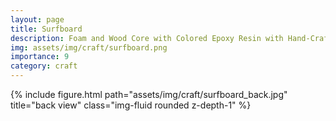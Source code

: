 ```yaml
---
layout: page
title: Surfboard
description: Foam and Wood Core with Colored Epoxy Resin with Hand-Crafted Baltic Birch Plywood Fins, 2016
img: assets/img/craft/surfboard.png
importance: 9
category: craft
---
```

<div class="row">
    <div class="col-sm mt-3 mt-md-0">
        {% include figure.html path="assets/img/craft/surfboard_back.jpg" title="back view" class="img-fluid rounded z-depth-1" %}
    </div>
</div>

